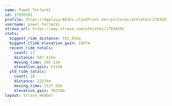```yaml
---
name: Paweł Terlecki
id: 17936591
profile: https://dgalywyr863hv.cloudfront.net/pictures/athletes/17936591/5577025/4/large.jpg
username: pawel-terlecki
strava_url: https://www.strava.com/athletes/17936591
stats:
  biggest_ride_distance: 552.85km
  biggest_climb_elevation_gain: 1987m
  recent_ride_totals:
    count: 12
    distance: 587.61km
    moving_time: 28h 52m
    elevation_gain: 6114m
  ytd_ride_totals:
    count: 28
    distance: 2233km
    moving_time: 112h 02m
    elevation_gain: 30329m
layout: strava_member
--- 
```

